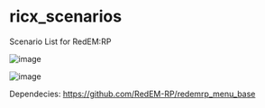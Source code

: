# ricx_scenarios
Scenario List for RedEM:RP

![image](https://user-images.githubusercontent.com/66686454/137762076-784e0639-39fe-44d3-9caf-5ba46d998eef.png)

![image](https://user-images.githubusercontent.com/66686454/137762136-92c64f45-8c87-4593-bd5f-c274b643036e.png)


Dependecies: https://github.com/RedEM-RP/redemrp_menu_base
